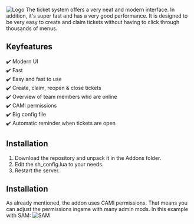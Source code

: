 <!--
*** Thanks for checking out this README Template. If you have a suggestion that would
*** make this better, please fork the repo and create a pull request or simply open
*** an issue with the tag "enhancement".
*** Thanks again! Now go create something AMAZING! :D
***
***
***
*** To avoid retyping too much info. Do a search and replace for the following:
*** github_username, repo_name, twitter_handle, email
-->





<!-- PROJECT SHIELDS -->
<!--
*** I'm using markdown "reference style" links for readability.
*** Reference links are enclosed in brackets [ ] instead of parentheses ( ).
*** See the bottom of this document for the declaration of the reference variables
*** for contributors-url, forks-url, etc. This is an optional, concise syntax you may use.
*** https://www.markdownguide.org/basic-syntax/#reference-style-links
-->

<!-- PROJECT LOGO -->
<br />
<img src="https://i.imgur.com/BfjdLda.png" alt="Logo">
The ticket system offers a very neat and modern interface. In addition, it's super fast and has a very good performance. It is designed to be very easy to create and claim tickets without having to click through thousands of menus.

## Keyfeatures
✔️ Modern UI<br />
✔️ Fast<br />
✔️ Easy and fast to use<br />
✔️ Create, claim, reopen & close tickets<br />
✔️ Overview of team members who are online<br />
✔️ CAMI permissions<br />
✔️ Big config file<br />
✔️ Automatic reminder when tickets are open<br />

## Installation
<ol>
<li>Download the repository and unpack it in the Addons folder.</li>
<li>Edit the sh_config.lua to your needs.</li>
<li>Restart the server.</li>
</ol>

## Installation
As already mentioned, the addon uses CAMI permissions. That means you can adjust the permissions ingame with many admin mods.
In this example with SAM:
<img src="https://i.imgur.com/qEjK5Oz.png" alt="SAM">
